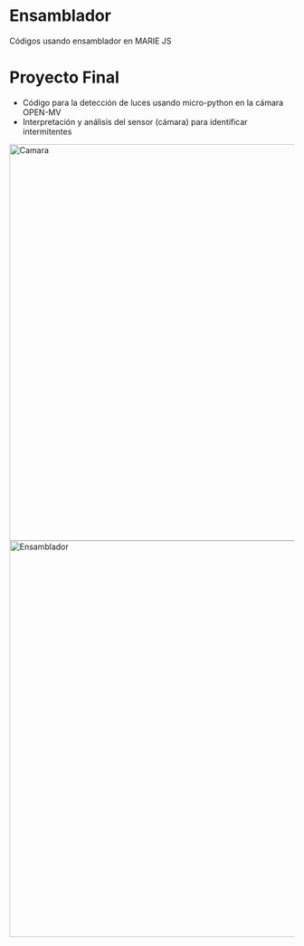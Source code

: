 # Ensamblador
Códigos usando ensamblador en MARIE JS

# Proyecto Final
- Código para la detección de luces usando micro-python en la cámara OPEN-MV
- Interpretación y análisis del sensor (cámara) para identificar intermitentes


  
<img width="700" alt="Camara" src="https://github.com/Ale-Coeto/ensamblador/assets/109093534/6daf7039-2ff8-4de7-9f37-d5fc3210d1be">
<img width="700" alt="Ensamblador" src="https://github.com/Ale-Coeto/ensamblador/assets/109093534/b8ad2725-9079-4c48-ac94-9d71b698accd">

